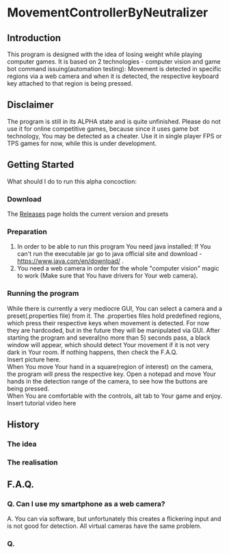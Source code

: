 # MovementControllerByNeutralizer

## Introduction
This program is designed with the idea of losing weight while playing computer games. It is based on 2 technologies - computer vision and game bot command issuing(automation testing): Movement is detected in specific regions via a web camera and when it is detected, the respective keyboard key attached to that region is being pressed.
## Disclaimer
The program is still in its ALPHA state and is quite unfinished. Please do not use it for online competitive games, because since it uses game bot technology, You may be detected as a cheater. Use it in single player FPS or TPS games for now, while this is under development.
## Getting Started
What should I do to run this alpha concoction:
### Download
The <a href="https://github.com/Neutralizer/MovementControllerByNeutralizer/releases">Releases</a> page holds the current version and presets
### Preparation
1. In order to be able to run this program You need java installed: If You can't run the executable jar go to java official site and download - https://www.java.com/en/download/ . <br>
2. You need a web camera in order for the whole "computer vision" magic to work (Make sure that You have drivers for Your web camera).<br>
### Running the program
While there is currently a very mediocre GUI, You can select a camera and a preset(.properties file) from it. The .properties files hold predefined regions, which press their respective keys when movement is detected. For now they are hardcoded, but in the future they will be manipulated via GUI. After starting the program and several(no more than 5) seconds pass, a black window will appear, which should detect Your movement if it is not very dark in Your room. If nothing happens, then check the F.A.Q. <br>
Insert picture here.<br>
When You move Your hand in a square(region of interest) on the camera, the program will press the respective key. Open a notepad and move Your hands in the detection range of the camera, to see how the buttons are being pressed.<br>
When You are comfortable with the controls, alt tab to Your game and enjoy.<br>
Insert tutorial video here<br>
## History
### The idea

### The realisation
## F.A.Q.
### Q. Can I use my smartphone as a web camera? <br>
A. You can via software, but unfortunately this creates a flickering input and is not good for detection. All virtual cameras have the same problem.
### Q. 
